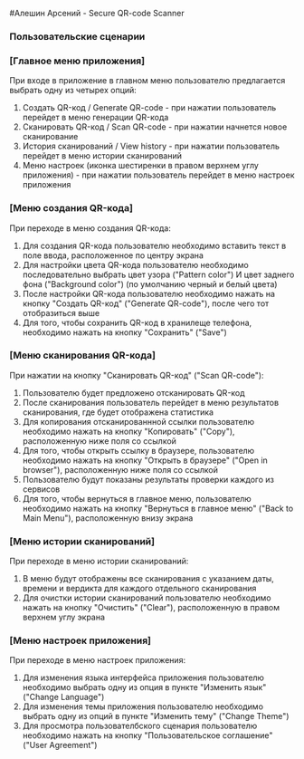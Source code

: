 #Алешин Арсений - Secure QR-code Scanner

### Пользовательские сценарии

### [Главное меню приложения]
При входе в приложение в главном меню пользователю предлагается выбрать одну из четырех опций:
1. Создать QR-код / Generate QR-code - при нажатии пользователь перейдет в меню генерации QR-кода
2. Сканировать QR-код / Scan QR-code - при нажатии начнется новое сканирование
3. История сканирований / View history - при нажатии пользователь перейдет в меню истории сканирований
4. Меню настроек (иконка шестиренки в правом верхнем углу приложения) - при нажатии пользователь перейдет в меню настроек приложения

### [Меню создания QR-кода]
При переходе в меню создания QR-кода:
1. Для создания QR-кода пользователю необходимо вставить текст в поле ввода, расположенное по центру экрана
2. Для настройки цвета QR-кода пользователю необходимо последовательно выбрать цвет узора ("Pattern color") И цвет заднего фона ("Background color") (по умолчанию черный и белый цвета)
3. После настройки QR-кода пользователю необходимо нажать на кнопку "Создать QR-код" ("Generate QR-code"), после чего тот отобразиться выше
4. Для того, чтобы сохранить QR-код в хранилеще телефона, необходимо нажать на кнопку "Сохранить" ("Save")

### [Меню сканирования QR-кода]
При нажатии на кнопку "Сканировать QR-код" ("Scan QR-code"):
1. Пользователю будет предложено отсканировать QR-код
2. После сканирования пользователь перейдет в меню результатов сканирования, где будет отображена статистика
3. Для копирования отсканированнной ссылки пользователю необходимо нажать на кнопку "Копировать" ("Copy"), расположенную ниже поля со ссылкой
4. Для того, чтобы открыть ссылку в браузере, пользователю необходимо нажать на кнопку "Открыть в браузере" ("Open in browser"), расположенную ниже поля со ссылкой
5. Пользователю будут показаны результаты проверки каждого из сервисов
6. Для того, чтобы вернуться в главное меню, пользователю необходимо нажать на кнопку "Вернуться в главное меню" ("Back to Main Menu"), расположенную внизу экрана

### [Меню истории сканирований]
При переходе в меню истории сканирований:
1. В меню будут отображены все сканирования с указанием даты, времени и вердикта для каждого отдельного сканирования
2. Для очистки истории сканирований пользователю необходимо нажать на кнопку "Очистить" ("Clear"), расположенную в правом верхнем углу экрана

### [Меню настроек приложения]
При переходе в меню настроек приложения:
1. Для изменения языка интерфейса приложения пользователю необходимо выбрать одну из опция в пункте "Изменить язык" ("Change Language")
2. Для изменения темы приложения пользователю необходимо выбрать одну из опций в пункте "Изменить тему" ("Change Theme")
3. Для просмотра пользователбского сценария пользователю необходимо нажать на кнопку "Пользовательское соглашение" ("User Agreement")
